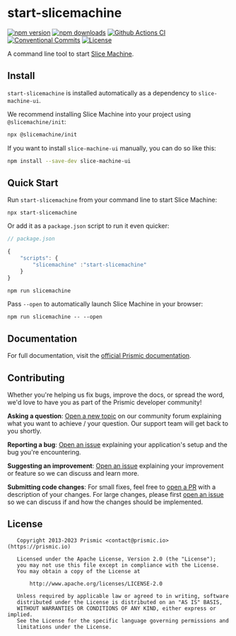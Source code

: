 # start-slicemachine

[![npm version][npm-version-src]][npm-version-href]
[![npm downloads][npm-downloads-src]][npm-downloads-href]
[![Github Actions CI][github-actions-ci-src]][github-actions-ci-href]
[![Conventional Commits][conventional-commits-src]][conventional-commits-href]
[![License][license-src]][license-href]

A command line tool to start [Slice Machine][slice-machine].

## Install

`start-slicemachine` is installed automatically as a dependency to `slice-machine-ui`.

We recommend installing Slice Machine into your project using `@slicemachine/init`:

```sh
npx @slicemachine/init
```

If you want to install `slice-machine-ui` manually, you can do so like this:

```sh
npm install --save-dev slice-machine-ui
```

## Quick Start

Run `start-slicemachine` from your command line to start Slice Machine:

```
npx start-slicemachine
```

Or add it as a `package.json` script to run it even quicker:

```typescript
// package.json

{
	"scripts": {
		"slicemachine" :"start-slicemachine"
	}
}
```

```sh
npm run slicemachine
```

Pass `--open` to automatically launch Slice Machine in your browser:

```
npm run slicemachine -- --open
```

## Documentation

For full documentation, visit the [official Prismic documentation][prismic-docs].

## Contributing

Whether you're helping us fix bugs, improve the docs, or spread the word, we'd love to have you as part of the Prismic developer community!

**Asking a question**: [Open a new topic][forum-question] on our community forum explaining what you want to achieve / your question. Our support team will get back to you shortly.

**Reporting a bug**: [Open an issue][repo-bug-report] explaining your application's setup and the bug you're encountering.

**Suggesting an improvement**: [Open an issue][repo-feature-request] explaining your improvement or feature so we can discuss and learn more.

**Submitting code changes**: For small fixes, feel free to [open a PR][repo-pull-requests] with a description of your changes. For large changes, please first [open an issue][repo-feature-request] so we can discuss if and how the changes should be implemented.

## License

```
   Copyright 2013-2023 Prismic <contact@prismic.io> (https://prismic.io)

   Licensed under the Apache License, Version 2.0 (the "License");
   you may not use this file except in compliance with the License.
   You may obtain a copy of the License at

       http://www.apache.org/licenses/LICENSE-2.0

   Unless required by applicable law or agreed to in writing, software
   distributed under the License is distributed on an "AS IS" BASIS,
   WITHOUT WARRANTIES OR CONDITIONS OF ANY KIND, either express or implied.
   See the License for the specific language governing permissions and
   limitations under the License.
```

<!-- Links -->

[prismic]: https://prismic.io
[slice-machine]: https://prismic.io/slice-machine

<!-- TODO: Replace link with a more useful one if available -->

[prismic-docs]: https://prismic.io/docs
[changelog]: /CHANGELOG.md

<!-- TODO: Replace link with a more useful one if available -->

[forum-question]: https://community.prismic.io
[repo-bug-report]: https://github.com/prismicio/slice-machine/issues/new?assignees=&labels=bug&template=bug_report.md&title=
[repo-feature-request]: https://github.com/prismicio/slice-machine/issues/new?assignees=&labels=enhancement&template=feature_request.md&title=
[repo-pull-requests]: https://github.com/prismicio/slice-machine/pulls

<!-- Badges -->

[npm-version-src]: https://img.shields.io/npm/v/start-slicemachine/latest.svg
[npm-version-href]: https://npmjs.com/package/start-slicemachine
[npm-downloads-src]: https://img.shields.io/npm/dm/start-slicemachine.svg
[npm-downloads-href]: https://npmjs.com/package/start-slicemachine
[github-actions-ci-src]: https://github.com/prismicio/slice-machine/workflows/test/badge.svg
[github-actions-ci-href]: https://github.com/prismicio/slice-machine/actions?query=workflow%3Atest
[codecov-src]: https://img.shields.io/codecov/c/github/prismicio/slice-machine.svg
[codecov-href]: https://codecov.io/gh/prismicio/slice-machine
[conventional-commits-src]: https://img.shields.io/badge/Conventional%20Commits-1.0.0-yellow.svg
[conventional-commits-href]: https://conventionalcommits.org
[license-src]: https://img.shields.io/npm/l/start-slicemachine.svg
[license-href]: https://npmjs.com/package/start-slicemachine
